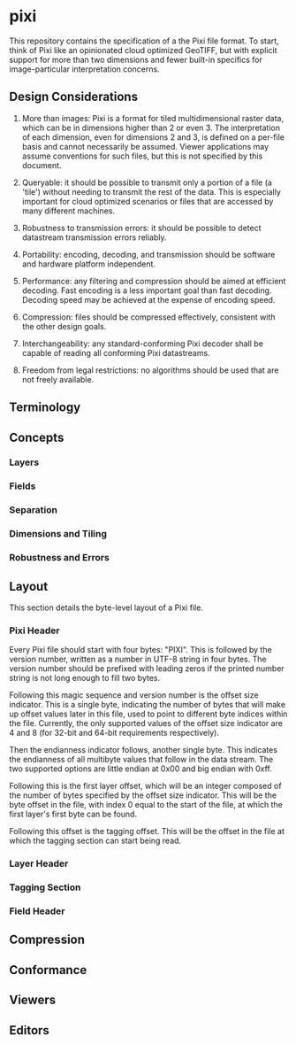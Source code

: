 # pixi

This repository contains the specification of a the Pixi file format. To start, think of Pixi like an opinionated cloud optimized GeoTIFF, but with explicit support for more than two dimensions and fewer built-in specifics for image-particular interpretation concerns.

## Design Considerations

1. More than images: Pixi is a format for tiled multidimensional raster data, which can be in dimensions higher than 2 or even 3. The interpretation of each dimension, even for dimensions 2 and 3, is defined on a per-file basis and cannot necessarily be assumed. Viewer applications may assume conventions for such files, but this is not specified by this document.

1. Queryable: it should be possible to transmit only a portion of a file (a 'tile') without needing to transmit the rest of the data. This is especially important for cloud optimized scenarios or files that are accessed by many different machines.

1. Robustness to transmission errors: it should be possible to detect datastream transmission errors reliably.

1. Portability: encoding, decoding, and transmission should be software and hardware platform independent.

1. Performance: any filtering and compression should be aimed at efficient decoding. Fast encoding is a less important goal than fast decoding. Decoding speed may be achieved at the expense of encoding speed.

1. Compression: files should be compressed effectively, consistent with the other design goals.

1. Interchangeability: any standard-conforming Pixi decoder shall be capable of reading all conforming Pixi datastreams.

1. Freedom from legal restrictions: no algorithms should be used that are not freely available.

## Terminology

## Concepts

### Layers

### Fields

### Separation

### Dimensions and Tiling

### Robustness and Errors

## Layout

This section details the byte-level layout of a Pixi file.

### Pixi Header

Every Pixi file should start with four bytes: "PIXI". This is followed by the version number, written as a number in UTF-8 string in four bytes. The version number should be prefixed with leading zeros if the printed number string is not long enough to fill two bytes.

Following this magic sequence and version number is the offset size indicator. This is a single byte, indicating the number of bytes that will make up offset values later in this file, used to point to different byte indices within the file. Currently, the only supported values of the offset size indicator are 4 and 8 (for 32-bit and 64-bit requirements respectively).

Then the endianness indicator follows, another single byte. This indicates the endianness of all multibyte values that follow in the data stream. The two supported options are little endian at 0x00 and big endian with 0xff.

Following this is the first layer offset, which will be an integer composed of the number of bytes specified by the offset size indicator. This will be the byte offset in the file, with index 0 equal to the start of the file, at which the first layer's first byte can be found.

Following this offset is the tagging offset. This will be the offset in the file at which the tagging section can start being read.

### Layer Header

### Tagging Section

### Field Header

## Compression

## Conformance

## Viewers

## Editors